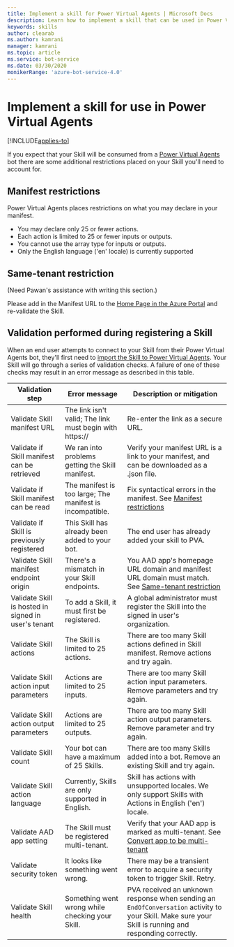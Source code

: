 ```yaml
---
title: Implement a skill for Power Virtual Agents | Microsoft Docs
description: Learn how to implement a skill that can be used in Power Virtual Agents, using the Bot Framework SDK.
keywords: skills
author: clearab
ms.author: kamrani
manager: kamrani
ms.topic: article
ms.service: bot-service
ms.date: 03/30/2020
monikerRange: 'azure-bot-service-4.0'
---
```


# Implement a skill for use in Power Virtual Agents

[!INCLUDE[applies-to](../includes/applies-to.md)]

If you expect that your Skill will be consumed from a [Power Virtual Agents](https://powerva.microsoft.com/#/) bot there are some additional restrictions placed on your Skill you'll need to account for.

## Manifest restrictions

Power Virtual Agents places restrictions on what you may declare in your manifest.

- You may declare only 25 or fewer actions.
- Each action is limited to 25 or fewer inputs or outputs.
- You cannot use the array type for inputs or outputs.
- Only the English language ('en' locale) is currently supported

## Same-tenant restriction

(Need Pawan's assistance with writing this section.)

Please add in the Manifest URL to the [Home Page in the Azure Portal](/azure/active-directory/manage-apps/application-proxy-configure-custom-home-page#change-the-home-page-in-the-azure-portal) and re-validate the Skill.

## Validation performed during registering a Skill

When an end user attempts to connect to your Skill from their Power Virtual Agents bot, they'll first need to [import the Skill to Power Virtual Agents](/power-virtual-agents/advanced-use-skills). Your Skill will go through a series of validation checks. A failure of one of these checks may result in an error message as described in this table.

Validation step|Error message|Description or mitigation
|---|---|---
|Validate Skill manifest URL|The link isn't valid; The link must begin with https:// | Re-enter the link as a secure URL. |
|Validate if Skill manifest can be retrieved|We ran into problems getting the Skill manifest.| Verify your manifest URL is a link to your manifest, and can be downloaded as a .json file.|
|Validate if Skill manifest can be read|The manifest is too large; The manifest is incompatible.| Fix syntactical errors in the manifest. See [Manifest restrictions](#manifest-restrictions) |
|Validate if Skill is previously registered|This Skill has already been added to your bot.|The end user has already added your skill to PVA. |
|Validate Skill manifest endpoint origin|There's a mismatch in your Skill endpoints.|You AAD app's homepage URL domain and manifest URL domain must match. See [Same-tenant restriction](#same-tenant-restriction)|
|Validate Skill is hosted in signed in user's tenant|To add a Skill, it must first be registered.| A global administrator must register the Skill into the signed in user's organization. |
|Validate Skill actions|The Skill is limited to 25 actions.|There are too many Skill actions defined in Skill manifest. Remove actions and try again. |
|Validate Skill action input parameters|Actions are limited to 25 inputs.|There are too many Skill action input parameters. Remove parameters and try again. |
|Validate Skill action output parameters|Actions are limited to 25 outputs.|There are too many Skill action output parameters. Remove parameter and try again. |
|Validate Skill count|Your bot can have a maximum of 25 Skills.| There are too many Skills added into a bot. Remove an existing Skill and try again. |
|Validate Skill action language|Currently, Skills are only supported in English.| Skill has actions with unsupported locales. We only support Skills with Actions in English ('en') locale. |
|Validate AAD app setting |The Skill must be registered multi-tenant.| Verify that your AAD app is marked as multi-tenant. See [Convert app to be multi-tenant](/azure/active-directory/develop/howto-convert-app-to-be-multi-tenant#update-registration-to-be-multi-tenant) |
|Validate security token |It looks like something went wrong.|There may be a transient error to acquire a security token to trigger Skill. Retry.|
|Validate Skill health|Something went wrong while checking your Skill.|PVA received an unknown response when sending an `EndOfConversation` activity to your Skill. Make sure your Skill is running and responding correctly.|
